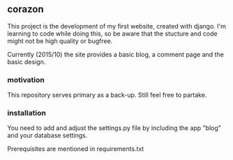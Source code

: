## corazon
This project is the development of my first website, created with django. I'm learning to code while doing this, 
so be aware that the stucture and code might not be high quality or bugfree. 

Currently (2015/10) the site provides a basic blog, a comment page and the basic design.

### motivation
This repository serves primary as a back-up. Still feel free to partake.

### installation
You need to add and adjust the settings.py file by including the app "blog" and your database settings.

Prerequisites are mentioned in requirements.txt
